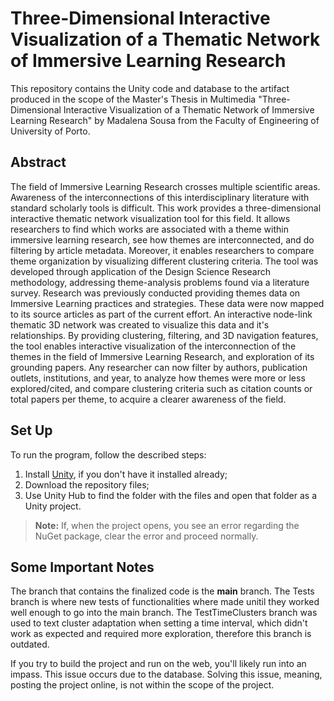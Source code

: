 # Three-Dimensional Interactive Visualization of a Thematic Network of Immersive Learning Research
This repository contains the Unity code and database to the artifact produced in the scope of the Master's Thesis in Multimedia "Three-Dimensional Interactive Visualization of a Thematic Network of Immersive Learning Research" by Madalena Sousa from the Faculty of Engineering of University of Porto.

## Abstract
The field of Immersive Learning Research crosses multiple scientific areas. Awareness of the interconnections of this interdisciplinary literature with standard scholarly tools is difficult. This work provides a three-dimensional interactive thematic network visualization tool for this field. It allows researchers to find which works are associated with a theme within immersive learning research, see how themes are interconnected, and do filtering by article metadata. Moreover, it enables researchers to compare theme organization by visualizing different clustering criteria. The tool was developed through application of the Design Science Research methodology, addressing theme-analysis problems found via a literature survey. Research was previously conducted providing themes data on Immersive Learning practices and strategies. These data were now mapped to its source articles as part of the current effort. An interactive node-link thematic 3D network was created to visualize this data and it's relationships. By providing clustering, filtering, and 3D navigation features, the tool enables interactive visualization of the interconnection of the themes in the field of Immersive Learning Research, and exploration of its grounding papers. Any researcher can now filter by authors, publication outlets, institutions, and year, to analyze how themes were more or less explored/cited, and compare clustering criteria such as citation counts or total papers per theme, to acquire a clearer awareness of the field.

## Set Up
To run the program, follow the described steps:

1. Install [Unity](https://unity3d.com/pt/get-unity/download), if you don't have it installed already;
2. Download the repository files;
3. Use Unity Hub to find the folder with the files and open that folder as a Unity project.

> **Note:** If, when the project opens, you see an error regarding the NuGet package, clear the error and proceed normally.

## Some Important Notes
The branch that contains the finalized code is the **main** branch. The Tests branch is where new tests of functionalities where made unitil they worked well enough to go into the main branch. The TestTimeClusters branch was used to text cluster adaptation when setting a time interval, which didn't work as expected and required more exploration, therefore this branch is outdated.

If you try to build the project and run on the web, you'll likely run into an impass. This issue occurs due to the database. Solving this issue, meaning, posting the project online, is not within the scope of the project.

